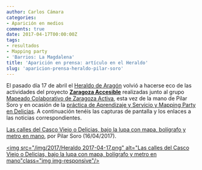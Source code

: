 ```yaml
---
author: Carlos Cámara
categories:
- Aparición en medios
comments: true
date: 2017-04-17T00:00:00Z
tags:
- resultados
- Mapping party
- 'Barrios: La Magdalena'
title: 'Aparición en prensa: artículo en el Heraldo'
slug: 'aparicion-prensa-heraldo-pilar-soro'
---
```


El pasado día 17 de abril el [Heraldo de Aragón](http://heraldo.es/) volvió a hacerse eco de las actividades del proyecto **[Zaragoza Accesible](http://zaccesible.usj.es/about/)** realizadas junto al grupo [Mapeado Colaborativo de Zaragoza Activa](http://mapcolabora.org), esta vez de la mano de Pilar Soro y en ocasión de la [práctica de Aprendizaje y Servicio y Mapping Party en Delicias](http://zaccesible.usj.es/blog/2017/03/24/pr%C3%A1ctica-aprendizaje-y-servicio-en-el-barrio-de-las-delicias/). A continuación tenéis las capturas de pantalla y los enlaces a las noticias correspondientes.

[Las calles del Casco Viejo o Delicias, bajo la lupa con mapa, bolígrafo y metro en mano](https://www.heraldo.es/noticias/aragon/zaragoza-provincia/zaragoza/2017/04/17/las-calles-del-casco-viejo-delicias-bajo-lupa-con-mapa-boligrafo-metro-mano-1170227-301.html), por Pilar Soro (16/04/2017).

<a href="https://www.heraldo.es/noticias/aragon/zaragoza-provincia/zaragoza/2017/04/17/las-calles-del-casco-viejo-delicias-bajo-lupa-con-mapa-boligrafo-metro-mano-1170227-301.html"><img src="/img/2017/Heraldo 2017-04-17.png" alt="Las calles del Casco Viejo o Delicias, bajo la lupa con mapa, bolígrafo y metro en mano"class="img img-responsive"/></a>
